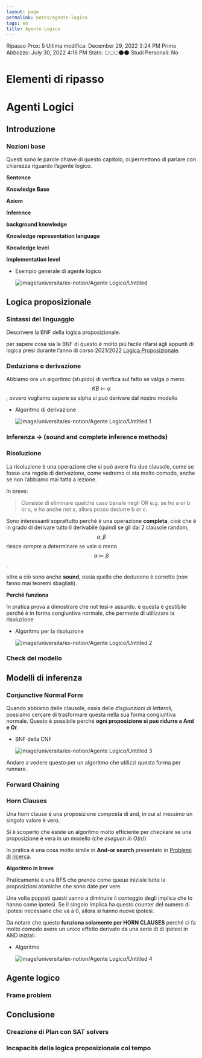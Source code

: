 ```yaml
---
layout: page
permalink: notes/agente-logico
tags: en
title: Agente Logico
---
```


Ripasso Prox: 5
Ultima modifica: December 29, 2022 3:24 PM
Primo Abbozzo: July 30, 2022 4:16 PM
Stato: 🌕🌕🌕🌑🌑
Studi Personali: No

# Elementi di ripasso

# Agenti Logici

## Introduzione

### Nozioni base

Questi sono le parole chiave di questo capitolo, ci permettono di parlare con chiarezza riguardo l’agente logico.

**Sentence**

**Knowledge Base**

**Axiom**

**Inference**

**background knowledge**

**Knowledge representation language**

**Knowledge level**

**Implementation level**

- Esempio generale di agente logico

    <img src="/images/notes/image/universita/ex-notion/Agente Logico/Untitled.png" alt="image/universita/ex-notion/Agente Logico/Untitled">


## Logica proposizionale

### Sintassi del linguaggio

Descrivere la BNF della logica proposizionale.

per sapere cosa sia la BNF di questo è molto più facile rifarsi agli appunti di logica presi durante l’anno di corso 2021/2022 [Logica Proposizionale](/notes/logica-proposizionale).

### **Deduzione o derivazione**

Abbiamo ora un algoritmo (stupido) di verifica sul fatto se valga o meno $$KB \vDash \alpha$$, ovvero vogliamo sapere se alpha si può derivare dal nostro modello

- Algoritmo di derivazione

    <img src="/images/notes/image/universita/ex-notion/Agente Logico/Untitled 1.png" alt="image/universita/ex-notion/Agente Logico/Untitled 1">


### **Inferenza → (sound and complete inference methods)**

### Risoluzione

La risoluzione è una operazione che si può avere fra due clausole, come se fosse una regola di derivazione, come vedremo ci sta molto comodo, anche se non l’abbiamo mai fatta a lezione.

In breve:

> Consiste di eliminare qualche caso banale negli OR e.g. se ho a or b or c, e ho anche not a, allora posso dedurre b or c.
>

Sono interessanti soprattutto perché è una operazione **completa**, cioè che è in grado di derivare tutto il derivabile (quindi se gli dai 2 clausole random, $$\alpha, \beta$$ riesce *sempre* a determinare se vale o meno $$\alpha \vDash \beta$$.

oltre a ciò sono anche **sound**, ossia quello che deducono è corretto (non fanno mai teoremi sbagliati).

**Perché funziona**

In pratica prova a dimostrare che not tesi→ assurdo. e questa è gestibile perché è in forma congiuntiva normale, che permette di utilizzare la risoluzione

- Algoritmo per la risoluzione

    <img src="/images/notes/image/universita/ex-notion/Agente Logico/Untitled 2.png" alt="image/universita/ex-notion/Agente Logico/Untitled 2">


### Check del modello

## Modelli di inferenza

### Conjunctive Normal Form

Quando abbiamo delle clausole, ossia delle *disgiunzioni di letterali,* possiamo cercare di trasformare questa nella sua forma congiuntiva normale. Questo è possibile perché **ogni proposizione si può ridurre a And e Or**.

- BNF della CNF

    <img src="/images/notes/image/universita/ex-notion/Agente Logico/Untitled 3.png" alt="image/universita/ex-notion/Agente Logico/Untitled 3">


Andare a vedere questo per un algoritmo che utilizzi questa forma per runnare.

### Forward Chaining

### Horn Clauses

Una horn clause è una proposizione composta di and, in cui al messimo un singolo valore è vero.

Si è scoperto che esiste un algoritmo molto efficiente per checkare se una proposizione è vera in un modello (che *eseguen in O(n)*)

In pratica è una cosa molto simile in **And-or search** presentato in [Problemi di ricerca](/notes/problemi-di-ricerca).

**Algoritmo in breve**

Praticamente è una BFS che prende come queue iniziale tutte le proposizioni atomiche che sono date per vere.

Una volta poppati questi vanno a diminuire il conteggio degli implica che lo hanno come ipotesi. Se il singolo implica ha questo counter del numero di ipotesi necessarie che va a 0, allora si hanno nuove ipotesi.

Da notare che questo **funziona solamente per HORN CLAUSES** perché ci fa molto comodo avere un unico effetto derivato da una serie di di ipotesi in AND iniziali.

- Algoritmo

    <img src="/images/notes/image/universita/ex-notion/Agente Logico/Untitled 4.png" alt="image/universita/ex-notion/Agente Logico/Untitled 4">


## Agente logico

### Frame problem

## Conclusione

### Creazione di Plan con SAT solvers

### Incapacità della logica proposizionale col tempo